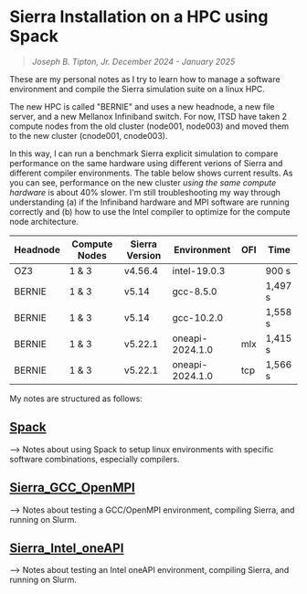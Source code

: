 # Sierra Installation on a HPC using Spack
>*Joseph B. Tipton, Jr.*
>*December 2024 - January 2025*

These are my personal notes as I try to learn how to manage a software environment and compile the Sierra simulation suite on a linux HPC.

The new HPC is called "BERNIE" and uses a new headnode, a new file server, and a new Mellanox Infiniband switch.  For now, ITSD have taken 2 compute nodes from the old cluster (node001, node003) and moved them to the new cluster (cnode001, cnode003).

In this way, I can run a benchmark Sierra explicit simulation to compare performance on the same hardware using different verions of Sierra and different compiler environments.  The table below shows current results.  As you can see, performance on the new cluster _using the same compute hardware_ is about 40% slower.  I'm still troubleshooting my way through understanding (a) if the Infiniband hardware and MPI software are running correctly and (b) how to use the Intel compiler to optimize for the compute node architecture.

Headnode | Compute Nodes | Sierra Version | Environment | OFI | Time
--- | --- | --- | --- | --- | ---
OZ3 | 1 & 3 | v4.56.4 | intel-19.0.3 | | 900 s
BERNIE | 1 & 3 | v5.14 | gcc-8.5.0 | | 1,497 s
BERNIE | 1 & 3 | v5.14 | gcc-10.2.0 | | 1,558 s
BERNIE | 1 & 3 | v5.22.1 | oneapi-2024.1.0 | mlx | 1,415 s
BERNIE | 1 & 3 | v5.22.1 | oneapi-2024.1.0 | tcp | 1,566 s

My notes are structured as follows:

## [Spack](Spack.md)
--> Notes about using Spack to setup linux environments with specific software combinations, especially compilers.

## [Sierra_GCC_OpenMPI](Sierra_GCC_OpenMPI.md) 
--> Notes about testing a GCC/OpenMPI environment, compiling Sierra, and running on Slurm.

## [Sierra_Intel_oneAPI](Sierra_Intel_oneAPI.md) 
--> Notes about testing an Intel oneAPI environment, compiling Sierra, and running on Slurm.





















